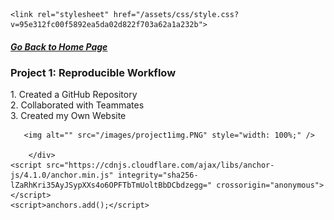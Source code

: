 <!DOCTYPE html>
<html lang="en-US">
  <head>
    <meta charset="UTF-8">
    <meta http-equiv="X-UA-Compatible" content="IE=edge">
    <meta name="viewport" content="width=device-width, initial-scale=1">

<!-- Begin Jekyll SEO tag v2.6.1 -->
<title>dianacasanova.github.io</title>
<meta name="generator" content="Jekyll v3.9.0" />
<meta property="og:title" content="dianacasanova.github.io" />
<meta property="og:locale" content="en_US" />
<link rel="canonical" href="https://dianacasanova.github.io/" />
<meta property="og:url" content="https://dianacasanova.github.io/" />
<meta property="og:site_name" content="dianacasanova.github.io" />
<script type="application/ld+json">
{"@type":"WebSite","headline":"dianacasanova.github.io","url":"https://dianacasanova.github.io/","name":"dianacasanova.github.io","@context":"https://schema.org"}</script>
<!-- End Jekyll SEO tag -->

    <link rel="stylesheet" href="/assets/css/style.css?v=95e312fc00f5892ea5da02d822f703a62a1a232b">
  </head>
  <body>
    <div class="container-lg px-3 my-5 markdown-body">

 <H5><a href="https://dianacasanova.github.io/"> Go Back to Home Page </a> </H5>
        <H3> Project 1: Reproducible Workflow </H3>
<p> 1. Created a GitHub Repository <br>
2. Collaborated with Teammates <br>
3. Created my Own Website <br>
        </p>
        
       <img alt="" src="/images/project1img.PNG" style="width: 100%;" />
        
        </div>
    <script src="https://cdnjs.cloudflare.com/ajax/libs/anchor-js/4.1.0/anchor.min.js" integrity="sha256-lZaRhKri35AyJSypXXs4o6OPFTbTmUoltBbDCbdzegg=" crossorigin="anonymous"></script>
    <script>anchors.add();</script>
    
  </body>
</html>